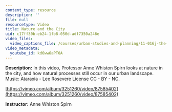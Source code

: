 ```yaml
---
content_type: resource
description: ''
file: null
resourcetype: Video
title: Nature and the City
uid: c17ff30b-eb24-1fb8-050d-adf7350a246e
video_files:
  video_captions_file: /courses/urban-studies-and-planning/11-016j-the-once-and-future-city-spring-2015/assignments/assignment-2-your-site-and-natural-processes/nature-and-the-city/kd6ww6aPT0A.vtt
video_metadata:
  youtube_id: kd6ww6aPT0A
---
```


**Description:** In this video, Professor Anne Whiston Spirn looks at nature in the city, and how natural processes still occur in our urban landscape. Music: Ataraxia - Lee Rosevere License CC - BY - NC.

[https://vimeo.com/album/3251260/video/87585402](https://vimeo.com/album/3251260/video/87585402)

**Instructor:** Anne Whiston Spirn